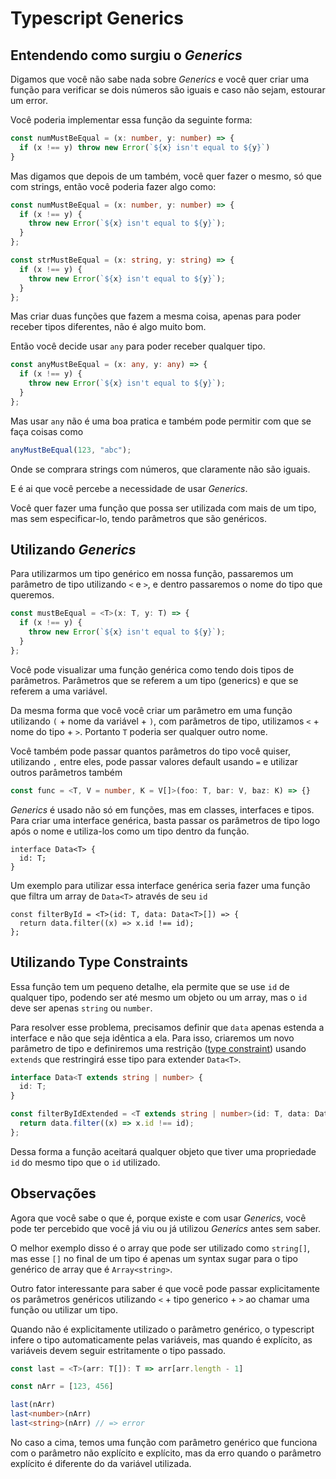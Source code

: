 # Typescript Generics

## Entendendo como surgiu o *Generics*

Digamos que você não sabe nada sobre *Generics* e você quer criar uma função para verificar se dois números são iguais e caso não sejam, estourar um error. 

Você poderia implementar essa função da seguinte forma:

```ts
const numMustBeEqual = (x: number, y: number) => {
  if (x !== y) throw new Error(`${x} isn't equal to ${y}`)
}
```

Mas digamos que depois de um também, você quer fazer o mesmo, só que com strings, então você poderia fazer algo como:

```ts
const numMustBeEqual = (x: number, y: number) => {
  if (x !== y) {
    throw new Error(`${x} isn't equal to ${y}`);
  }
};

const strMustBeEqual = (x: string, y: string) => {
  if (x !== y) {
    throw new Error(`${x} isn't equal to ${y}`);
  }
};
```

Mas criar duas funções que fazem a mesma coisa, apenas para poder receber tipos diferentes, não é algo muito bom.

Então você decide usar `any` para poder receber qualquer tipo.

```ts
const anyMustBeEqual = (x: any, y: any) => {
  if (x !== y) {
    throw new Error(`${x} isn't equal to ${y}`);
  }
};
```

Mas usar `any` não é uma boa pratica e também pode permitir com que se faça coisas como

```ts
anyMustBeEqual(123, "abc");
```

Onde se comprara strings com números, que claramente não são iguais.

E é ai que você percebe a necessidade de usar *Generics*.

Você quer fazer uma função que possa ser utilizada com mais de um tipo, mas sem especificar-lo, tendo parâmetros que são genéricos.

## Utilizando *Generics*

Para utilizarmos um tipo genérico em nossa função, passaremos um parâmetro de tipo utilizando `<` e `>`, e dentro passaremos o nome do tipo que queremos. 

```ts
const mustBeEqual = <T>(x: T, y: T) => {
  if (x !== y) {
    throw new Error(`${x} isn't equal to ${y}`);
  }
};
```

Você pode visualizar uma função genérica como tendo dois tipos de parâmetros. Parâmetros que se referem a um tipo (generics) e que se referem a uma variável. 

Da mesma forma que você você criar um parâmetro em uma função utilizando `(` + nome da variável + `)`, com parâmetros de tipo, utilizamos `<` + nome do tipo + `>`. Portanto `T` poderia ser qualquer outro nome.

Você também pode passar quantos parâmetros do tipo você quiser, utilizando `,` entre eles, pode passar valores default usando `=` e utilizar outros parâmetros também

```ts
const func = <T, V = number, K = V[]>(foo: T, bar: V, baz: K) => {}
```

*Generics* é usado não só em funções, mas em classes, interfaces e tipos. Para criar uma interface genérica, basta passar os parâmetros de tipo logo após o nome e utiliza-los como um tipo dentro da função.

```tsx
interface Data<T> {
  id: T;
}
```

Um exemplo para utilizar essa interface genérica seria fazer uma função que filtra um array de `Data<T>` através de seu `id`

```tsx
const filterById = <T>(id: T, data: Data<T>[]) => {
  return data.filter((x) => x.id !== id);
};
```

## Utilizando Type Constraints

Essa função tem um pequeno detalhe, ela permite que se use `id` de qualquer tipo, podendo ser até mesmo um objeto ou um array, mas o `id` deve ser apenas `string` ou `number`.

Para resolver esse problema, precisamos definir que `data` apenas estenda a interface e não que seja idêntica a ela. Para isso, criaremos um novo parâmetro de tipo e definiremos uma restrição ([type constraint](https://www.typescriptlang.org/docs/handbook/2/generics.html#generic-constraints)) usando `extends` que restringirá esse tipo para extender `Data<T>`.

```ts
interface Data<T extends string | number> {
  id: T;
}

const filterByIdExtended = <T extends string | number>(id: T, data: Data<T>[]) => {
  return data.filter((x) => x.id !== id);
};
```

Dessa forma a função aceitará qualquer objeto que tiver uma propriedade `id` do mesmo tipo que o `id`  utilizado.

## Observações

Agora que você sabe o que é, porque existe e com usar *Generics*, você pode ter percebido que você já viu ou já utilizou *Generics* antes sem saber.

O melhor exemplo disso é o array que pode ser utilizado como `string[]`, mas esse `[]` no final de um tipo é apenas um syntax sugar para o tipo genérico de array que é `Array<string>`.

Outro fator interessante para saber é que você pode passar explicitamente os parâmetros genéricos utilizando `<` + tipo generico + `>` ao chamar uma função ou utilizar um tipo.  

Quando não é explicitamente utilizado o parâmetro genérico, o typescript infere o tipo automaticamente pelas variáveis, mas quando é explícito, as variáveis devem seguir estritamente o tipo passado.

```ts
const last = <T>(arr: T[]): T => arr[arr.length - 1]

const nArr = [123, 456]

last(nArr)
last<number>(nArr)
last<string>(nArr) // => error
```

No caso a cima, temos uma função com parâmetro genérico que funciona com o parâmetro não explícito e explícito, mas da erro quando o parâmetro explícito é diferente do da variável utilizada.